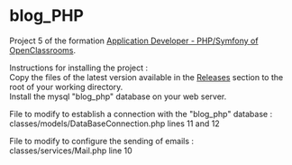 # blog_PHP

Project 5 of the formation [Application Developer - PHP/Symfony of OpenClassrooms](https://openclassrooms.com/fr/paths/500-developpeur-dapplication-php-symfony).

Instructions for installing the project :<br>
Copy the files of the latest version available in the [Releases](https://github.com/l-lemaitre/blog_php/releases) section to the root of your working directory.<br>
Install the mysql "blog_php" database on your web server.

File to modify to establish a connection with the "blog_php" database :<br>
classes/models/DataBaseConnection.php lines 11 and 12

File to modify to configure the sending of emails :<br>
classes/services/Mail.php line 10